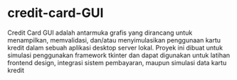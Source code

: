 # credit-card-GUI
Credit Card GUI adalah antarmuka grafis yang dirancang untuk menampilkan, memvalidasi, dan/atau menyimulasikan penggunaan kartu kredit dalam sebuah aplikasi desktop server lokal. Proyek ini dibuat untuk simulasi penggunakan framework tkinter dan dapat digunakan untuk latihan frontend design, integrasi sistem pembayaran, maupun simulasi data kartu kredit
